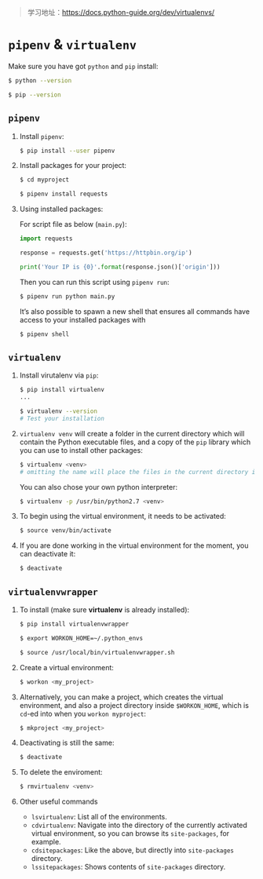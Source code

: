 > 学习地址：https://docs.python-guide.org/dev/virtualenvs/

# `pipenv` & `virtualenv`

Make sure you have got `python` and `pip` install:

```bash
$ python --version

$ pip --version
```

## `pipenv`

1. Install `pipenv`:

   ```bash
   $ pip install --user pipenv
   ```

2. Install packages for your project:

   ```bash
   $ cd myproject
   
   $ pipenv install requests
   ```

3. Using installed packages:

   For script file as below (`main.py`):

   ```python
   import requests
   
   response = requests.get('https://httpbin.org/ip')
   
   print('Your IP is {0}'.format(response.json()['origin']))
   ```

   Then you can run this script using `pipenv run`:

   ```bash
   $ pipenv run python main.py
   ```

   It’s also possible to spawn a new shell that ensures all commands have access to your installed packages with 

   ```bash
   $ pipenv shell
   ```

## `virtualenv`

1. Install virutalenv via `pip`:

   ```bash
   $ pip install virtualenv
   ...
   
   $ virtualenv --version
   # Test your installation
   ```

2. `virtualenv venv` will create a folder in the current directory which will contain the Python executable files, and a copy of the `pip` library which you can use to install other packages:

   ```bash
   $ virtualenv <venv>
   # omitting the name will place the files in the current directory instead.
   ```

   You can also chose your own python interpreter:

   ```bash
   $ virtualenv -p /usr/bin/python2.7 <venv>
   ```

3. To begin using the virtual environment, it needs to be activated:

   ```bash
   $ source venv/bin/activate
   ```

4. If you are done working in the virtual environment for the moment, you can deactivate it:

   ```bash
   $ deactivate
   ```

## `virtualenvwrapper`

1. To install (make sure **virtualenv** is already installed):

   ```bash
   $ pip install virtualenvwrapper
   
   $ export WORKON_HOME=~/.python_envs
   
   $ source /usr/local/bin/virtualenvwrapper.sh
   ```

2. Create a virtual environment:

   ```bash
   $ workon <my_project>
   ```

3. Alternatively, you can make a project, which creates the virtual environment, and also a project directory inside `$WORKON_HOME`, which is `cd`-ed into when you `workon myproject`:

   ```bash
   $ mkproject <my_project>
   ```

4. Deactivating is still the same:

   ```bash
   $ deactivate
   ```

5. To delete the enviroment:

   ```bash
   $ rmvirtualenv <venv>
   ```

6. Other useful commands

   - `lsvirtualenv`: List all of the environments.
   - `cdvirtualenv`: Navigate into the directory of the currently activated virtual environment, so you can browse its `site-packages`, for example.
   - `cdsitepackages`: Like the above, but directly into `site-packages` directory.
   - `lssitepackages`: Shows contents of `site-packages` directory.